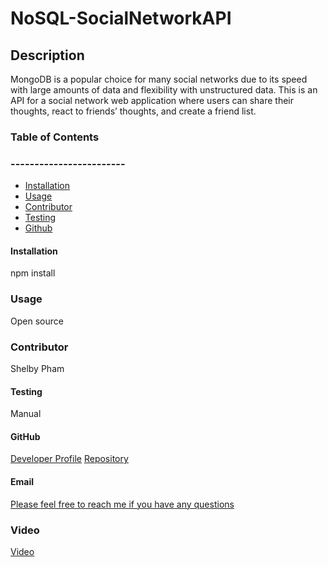 # NoSQL-SocialNetworkAPI

## Description 
MongoDB is a popular choice for many social networks due to its speed with large amounts of data and flexibility with unstructured data. This is an API for a social network web application where users can share their thoughts, react to friends’ thoughts, and create a friend list.



### Table of Contents
### ------------------------
  * [Installation](#installation)
  * [Usage](#usage)
  * [Contributor](#contributor)
  * [Testing](#testing)
  * [Github](#github)
  
#### Installation
  npm install 

### Usage 
  Open source

### Contributor
  Shelby Pham

#### Testing
  Manual

#### GitHub
  [Developer Profile](https://github.com/ncp9988)
  [Repository](https://github.com/ncp9988/NoSQL-SocialNetworkAPI.git)

#### Email
  <a href="mailto:ncp9988@gmail.com"> Please feel free to reach me if you have any questions</a>

  
### Video
  [Video](https://drive.google.com/file/d/1i60wSpCrsjTje9ZVkzKv96hV4gm_YOrC/view)

  

